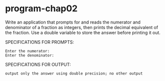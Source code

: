 # program-chap02

Write an application that prompts for and reads the numerator and denominator of a fraction as integers, then prints the decimal equivalent of the fraction. Use a double variable to store the answer before printing it out. 


SPECIFICATIONS FOR PROMPTS:
```
Enter the numerator:
Enter the denominator:
```

SPECIFICATIONS FOR OUTPUT:
```
output only the answer using double precision; no other output
```
